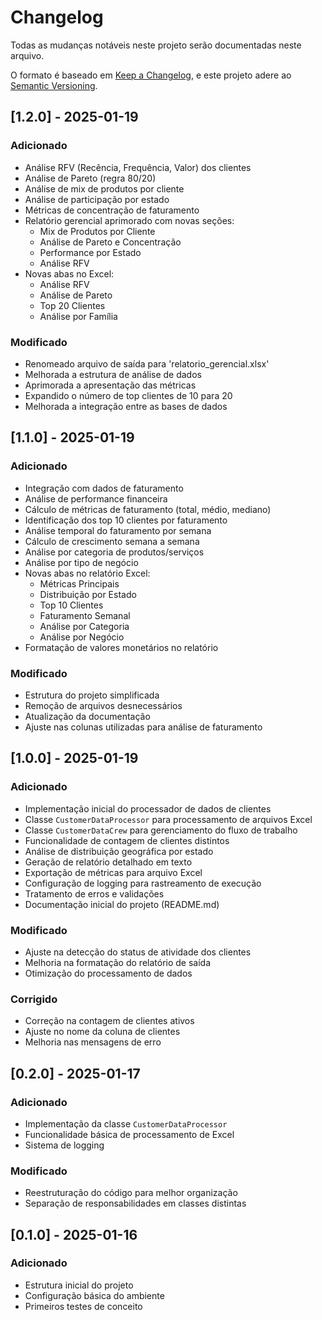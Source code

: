 # Changelog

Todas as mudanças notáveis neste projeto serão documentadas neste arquivo.

O formato é baseado em [Keep a Changelog](https://keepachangelog.com/en/1.0.0/),
e este projeto adere ao [Semantic Versioning](https://semver.org/spec/v2.0.0.html).

## [1.2.0] - 2025-01-19

### Adicionado
- Análise RFV (Recência, Frequência, Valor) dos clientes
- Análise de Pareto (regra 80/20)
- Análise de mix de produtos por cliente
- Análise de participação por estado
- Métricas de concentração de faturamento
- Relatório gerencial aprimorado com novas seções:
  - Mix de Produtos por Cliente
  - Análise de Pareto e Concentração
  - Performance por Estado
  - Análise RFV
- Novas abas no Excel:
  - Análise RFV
  - Análise de Pareto
  - Top 20 Clientes
  - Análise por Família

### Modificado
- Renomeado arquivo de saída para 'relatorio_gerencial.xlsx'
- Melhorada a estrutura de análise de dados
- Aprimorada a apresentação das métricas
- Expandido o número de top clientes de 10 para 20
- Melhorada a integração entre as bases de dados

## [1.1.0] - 2025-01-19

### Adicionado
- Integração com dados de faturamento
- Análise de performance financeira
- Cálculo de métricas de faturamento (total, médio, mediano)
- Identificação dos top 10 clientes por faturamento
- Análise temporal do faturamento por semana
- Cálculo de crescimento semana a semana
- Análise por categoria de produtos/serviços
- Análise por tipo de negócio
- Novas abas no relatório Excel:
  - Métricas Principais
  - Distribuição por Estado
  - Top 10 Clientes
  - Faturamento Semanal
  - Análise por Categoria
  - Análise por Negócio
- Formatação de valores monetários no relatório

### Modificado
- Estrutura do projeto simplificada
- Remoção de arquivos desnecessários
- Atualização da documentação
- Ajuste nas colunas utilizadas para análise de faturamento

## [1.0.0] - 2025-01-19

### Adicionado
- Implementação inicial do processador de dados de clientes
- Classe `CustomerDataProcessor` para processamento de arquivos Excel
- Classe `CustomerDataCrew` para gerenciamento do fluxo de trabalho
- Funcionalidade de contagem de clientes distintos
- Análise de distribuição geográfica por estado
- Geração de relatório detalhado em texto
- Exportação de métricas para arquivo Excel
- Configuração de logging para rastreamento de execução
- Tratamento de erros e validações
- Documentação inicial do projeto (README.md)

### Modificado
- Ajuste na detecção do status de atividade dos clientes
- Melhoria na formatação do relatório de saída
- Otimização do processamento de dados

### Corrigido
- Correção na contagem de clientes ativos
- Ajuste no nome da coluna de clientes
- Melhoria nas mensagens de erro

## [0.2.0] - 2025-01-17

### Adicionado
- Implementação da classe `CustomerDataProcessor`
- Funcionalidade básica de processamento de Excel
- Sistema de logging

### Modificado
- Reestruturação do código para melhor organização
- Separação de responsabilidades em classes distintas

## [0.1.0] - 2025-01-16

### Adicionado
- Estrutura inicial do projeto
- Configuração básica do ambiente
- Primeiros testes de conceito
